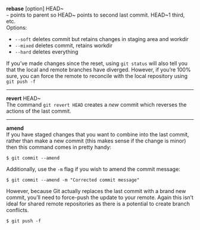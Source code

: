 **rebase** [option] HEAD~  
`~` points to parent so HEAD~ points to second last commit.  HEAD~1 third, etc.  
Options:  
- `--soft` deletes commit but retains changes in staging area and workdir  
- `--mixed` deletes commit, retains workdir  
- `--hard` deletes everything  

If you’ve made changes since the reset, using `git status` will also tell you that the local and remote branches have diverged. However, if you’re 100% sure, you can force the remote to reconcile with the local repository using `git push -f`  
***
**revert** HEAD~    
The command `git revert HEAD` creates a _new_ commit which reverses the actions of the last commit. 
***
**amend**  
If you have staged changes that you want to combine into the last commit, rather than make a new commit (this makes sense if the change is minor) then this command comes in pretty handy:  
```
$ git commit --amend
```
Additionally, use the  `-m`  flag if you wish to amend the commit message:
```
$ git commit --amend -m "Corrected commit message"
```
However, because Git actually replaces the last commit with a brand new commit, you’ll need to force-push the update to your remote. Again this isn’t ideal for shared remote repositories as there is a potential to create branch conflicts.  
```
$ git push -f
```